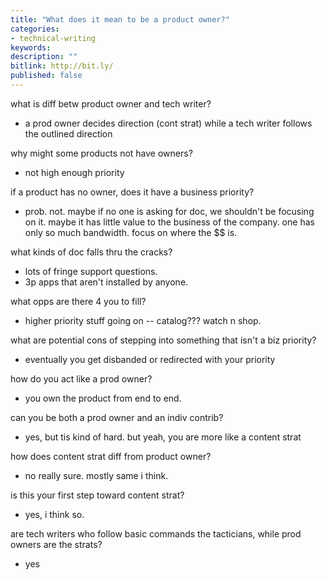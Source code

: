 ```yaml
---
title: "What does it mean to be a product owner?"
categories:
- technical-writing
keywords:
description: ""
bitlink: http://bit.ly/
published: false
---
```



what is diff betw product owner and tech writer?
- a prod owner decides direction (cont strat) while a tech writer follows the outlined direction

why might some products not have owners?
- not high enough priority

if a product has no owner, does it have a business priority?
- prob. not. maybe if no one is asking for doc, we shouldn't be focusing on it. maybe it has little value to the business of the company. one has only so much bandwidth. focus on where the $$ is.

what kinds of doc falls thru the cracks?
- lots of fringe support questions.
- 3p apps that aren't installed by anyone.

what opps are there 4 you to fill?
- higher priority stuff going on -- catalog??? watch n shop.

what are potential cons of stepping into something that isn't a biz priority?
- eventually you get disbanded or redirected with your priority

how do you act like a prod owner?
- you own the product from end to end.

can you be both a prod owner and an indiv contrib?
- yes, but tis kind of hard. but yeah, you are more like a content strat

how does content strat diff from product owner?
- no really sure. mostly same i think.

is this your first step toward content strat?
- yes, i think so.

are tech writers who follow basic commands the tacticians, while prod owners are the strats?
- yes
